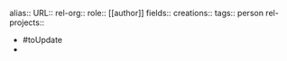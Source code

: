 alias::
URL::
rel-org::
role:: [[author]] 
fields::
creations:: 
tags:: person
rel-projects::

- #toUpdate
-